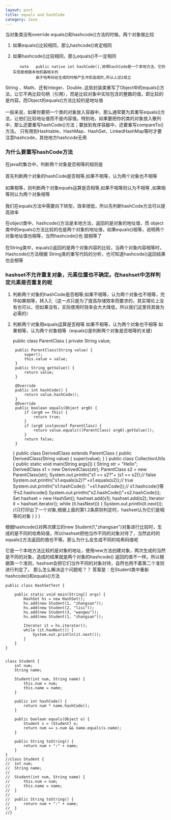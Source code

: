 ```yaml
---
layout: post
title: equals and hashCode 
category: Java
---
```

当对象类没有override equals()和hashcode()方法的时候，两个对象做比较   
1. 如果equals()比较相同，那么hashcode()肯定相同    
2. 如果hashcode()比较相同，那么equals()不一定相同    
             
          note   public native int hashCode(),说明hashCode是一个本地方法，它的实现是根据本地机器相关的            
                 由于哈希码在生成的时候产生冲突造成的,所以上述2成立                  



      

String 、Math、还有Integer、Double..这些封装类重写了Object中的equals()方法，让它不再比较句柄（引用），而是比较对象中实际包含的整数的值，即比较的是内容。而Object的equals()方法比较的是地址值 <br/>    
一般来说，如果你要把一个类的对象放入容器中，那么通常要为其重写equals()方法，让他们比较地址值而不是内容值。特别地，如果要把你的类的对象放入散列中，那么还要重写hashCode()方法；要放到有序容器中，还要重写compareTo()方法。 只有用到Hashtable、HashMap、HashSet、LinkedHashMap等时才要注意hashcode，其他地方hashcode无用      
    
           
### 为什么要重写hashCode方法          
在java的集合中，判断两个对象是否相等的规则是<br/>     
首先判断两个对象的hashCode是否相等,如果不相等，认为两个对象也不相等 <br/>   
如果相等，则判断两个对象equals运算是否相等,如果不相等则认为不相等 ,如果相等则认为两个对象相等 <br/>   
我们在equals方法中需要向下转型，效率很低，所以先判断hashCode方法可以提高效率     

在object类中，hashcode()方法是本地方法，返回的是对象的地址值，而 object类中的equals()方法比较的也是两个对象的地址值，如果equals()相等，说明两个对象地址值也相等，当然hashcode()也 就相等了<br/>   
在String类中，equals()返回的是两个对象内容的比较，当两个对象内容相等时， Hashcode()方法根据 String类的重写代码的分析，也可知道hashcode()返回结果也会相等    


### hashset不允许重复对象，元素位置也不确定。在hashset中怎样判定元素是否重复的呢       
1. 判断两个对象的hashCode是否相等;如果不相等，认为两个对象也不相等，完毕如果相等，转入2;（这一点只是为了提高存储效率而要求的，其实理论上没有也可以，但如果没有，实际使用时效率会大大降低，所以我们这里将其做为必需的） 
2. 判断两个对象用equals运算是否相等 
如果不相等，认为两个对象也不相等 
如果相等，认为两个对象相等（equals()是判断两个对象是否相等的关键） 

	public class ParentClass {
		private String value;
	
		public ParentClass(String value) {
			super();
			this.value = value;
		}
		public String getValue() {
			return value;
		}
	
		@Override
		public int hashCode() {
			return value.hashCode();
		}
		@Override
		public boolean equals(Object arg0) {
			if (arg0 == this) {
				return true;
			}
			if (arg0 instanceof ParentClass) {
				return value.equals(((ParentClass) arg0).getValue());
			}
			return false;
		}
	}
	public class DerivedClass extends ParentClass { 
	    public DerivedClass(String value) { 
	        super(value); 
	    } 
	}
	public class CollectionUtils {
		 public static void main(String args[]) { 
	         String str = "Hello"; 
	         DerivedClass s1 = new DerivedClass(str); 
	         ParentClass s2 = new ParentClass(str); 
	         System.out.println("s1 == s2?"+ (s1 == s2));// false 
	         System.out.println("s1.equals(s2)?"+s1.equals(s2));// true   
	         System.out.println("s1.hashCode(): "+s1.hashCode());// s1.hashcode()等于s2.hashcode() 
	         System.out.println("s2.hashCode()"+s2.hashCode()); 
	         Set hashset = new HashSet(); 
	         hashset.add(s1); 
	         hashset.add(s2); 
	         Iterator it = hashset.iterator(); 
	         while (it.hasNext()) { 
	             System.out.println(it.next());  
		     //只打印出了一个对象,根据上面的第1.2条原则判定时，hashset认为它们是相等的对象
	         } 
	     } 
	}



根据hashcode()对两次建立的new Student(1,"zhangsan")对象进行比较时，生成的是不同的哈希码值，所以hashset把他当作不同的对象对待了，当然此时的 equals()方法返回的值也不等。那么为什么会生成不同的哈希码值呢<br/>     
       
它是一个本地方法比较的是对象的地址，使用new方法创建对象，两次生成的当然是不同的对象，造成的结果就是两个对象的hashcode() 返回的值不一样。所以根据第一个准则，hashset会把它们当作不同的对象对待，自然也用不着第二个准则进行判定了。
那么怎么解决这个问题呢？？ 答案是：在Student类中重新hashcode()和equals()方法     





	public class HashSetTest {
	
		public static void main(String[] args) {
			HashSet hs = new HashSet();
			hs.add(new Student(1, "zhangsan"));
			hs.add(new Student(2, "lisi"));
			hs.add(new Student(3, "wangwu"));
			hs.add(new Student(1, "zhangsan"));
	
			Iterator it = hs.iterator();
			while (it.hasNext()) {
				System.out.println(it.next());
			}
		}
	}
	
	
	class Student {
		int num;
		String name;
	
		Student(int num, String name) {
			this.num = num;
			this.name = name;
		}
	
		public int hashCode() {
			return num * name.hashCode();
		}
	
		public boolean equals(Object o) {
			Student s = (Student) o;
			return num == s.num && name.equals(s.name);
		}
	
		public String toString() {
			return num + ":" + name;
		}
	}
	//class Student {
	//	int num;
	//	String name;
	//
	//	Student(int num, String name) {
	//		this.num = num;
	//		this.name = name;
	//	}
	//
	//	public String toString() {
	//		return num + ":" + name;
	//	}
	//}

    


 
